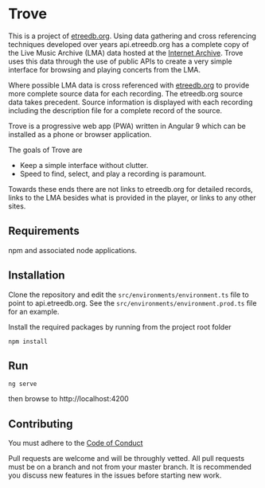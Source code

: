 Trove
=====

This is a project of [etreedb.org](https://etreedb.org).  Using data gathering and cross referencing techniques developed over years
api.etreedb.org has a complete copy of the Live Music Archive (LMA) data hosted at the [Internet Archive](https://archive.org).
Trove uses this data through the use of public APIs to create a very simple interface for browsing and playing
concerts from the LMA.

Where possible LMA data is cross referenced with [etreedb.org](https://etreedb.org) to provide more complete
source data for each recording.  The etreedb.org source data takes precedent.  Source information is displayed 
with each recording including the description file for a complete record of the source.

Trove is a progressive web app (PWA) written in Angular 9 which can be installed as a phone or browser application.

The goals of Trove are 

* Keep a simple interface without clutter.  
* Speed to find, select, and play a recording is paramount.

Towards these ends there are not links to etreedb.org for detailed records, links to the LMA besides
what is provided in the player, or links to any other sites.


Requirements
------------

npm and associated node applications.


Installation
------------

Clone the repository and edit the `src/environments/environment.ts` file to point to api.etreedb.org.  See
the `src/environments/environment.prod.ts` file for an example.

Install the required packages by running from the project root folder

```
npm install
```


Run 
---

```
ng serve
``` 

then browse to http://localhost:4200


Contributing 
------------

You must adhere to the [Code of Conduct](CODE_OF_CONDUCT.md)

Pull requests are welcome and will be throughly vetted.  All pull requests must be on a branch and not from 
your master branch.  It is recommended you discuss new features in the issues before starting new work.
